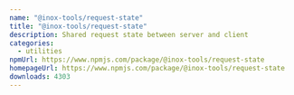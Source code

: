 ```yaml
---
name: "@inox-tools/request-state"
title: "@inox-tools/request-state"
description: Shared request state between server and client
categories:
  - utilities
npmUrl: https://www.npmjs.com/package/@inox-tools/request-state
homepageUrl: https://www.npmjs.com/package/@inox-tools/request-state
downloads: 4303
---
```

